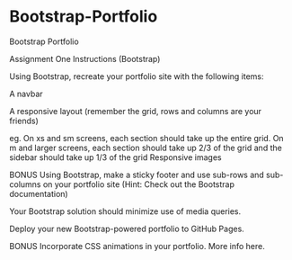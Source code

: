 # Bootstrap-Portfolio
Bootstrap Portfolio

<!-- Create two new GitHub repositories and name them Bootstrap-Portfolio and Responsive-Portfolio.

Clone these repositories to your computer.
 -->
Assignment One Instructions (Bootstrap)
<!-- Inside your Bootstrap-Portfolio repo, create index.html, portfolio.html and contact.html. -->

Using Bootstrap, recreate your portfolio site with the following items:

A navbar

A responsive layout (remember the grid, rows and columns are your friends)

eg. On xs and sm screens, each section should take up the entire grid. On m and larger screens, each section should take up 2/3 of the grid and the sidebar should take up 1/3 of the grid
Responsive images

BONUS Using Bootstrap, make a sticky footer and use sub-rows and sub-columns on your portfolio site (Hint: Check out the Bootstrap documentation)

Your Bootstrap solution should minimize use of media queries.

Deploy your new Bootstrap-powered portfolio to GitHub Pages.

<!-- Assignment Two Instructions - (No Bootstrap)
Copy the contents of Basic-Portfolio (your first homework solution) and paste the mentioned files into Responsive-Portfolio.

Note: Be sure not to include any dot files (e.g. .git, .gitignore) from the Basic-Portfolio repo.

If you chose the Skeleton exercise for your first homework assignment, contact a TA, who will provide you with a template for your portfolio.

Inside your Responsive-Portfolio folder, find your styles.css file. You will write your media queries at the bottom of styles.css.

Use three @media screen tags, each with one of these max-widths: 980px, 768px and 640px.

You use 980px because you never want any of the content to be cut off. Since the desktop layout is about 960px wide, you want the media queries to kick in before your content gets cut off.

768px is about the width of a tablet and 640px is about the width of a phone in landscape.

Make the layout match the following screenshots:

index.html: 980px, 768px, 640px

portfolio.html: 980px, 768px, 640px

contact.html: 980px, 768px, 640px

Make the position of the header static (the default positioning) when the screen is 640px wide. The header design takes up a lot of room; you don't want it to stick to the top of a small screen and leave no room for the rest of your site.

Be sure to include the viewport tag in all your HTML files, otherwise your media-queries won't function as expected on mobile devices. (Hint: You won't need to use exact pixels for anything other than the container) -->

<!-- Protip: Use the Chrome extensions Window Resizer and Browser Width to see the browser dimensions in Chrome. -->

<!-- Deploy your new portfolio (now with media queries!) to GitHub Pages. -->

<!-- Submitting Your Work on BootCampSpot
Submit the GitHub links to your portfolio repositories on GitHub.

Submit the link to your (GitHub Pages) deployed site in the same input field. -->

BONUS
Incorporate CSS animations in your portfolio. More info here.
